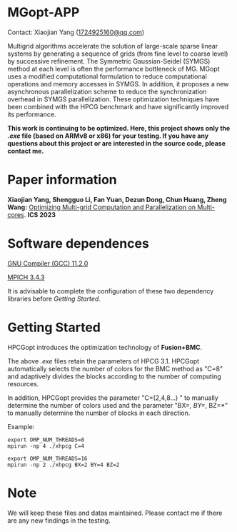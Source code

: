 # MGopt-APP

Contact: Xiaojian Yang (1724925160@qq.com)

Multigrid algorithms accelerate the solution of large-scale sparse linear systems by generating a sequence of grids (from fine level to coarse level) by successive refinement.
The Symmetric Gaussian-Seidel (SYMGS) method at each level is often the performance bottleneck of MG.
MGopt uses a modified computational formulation to reduce computational operations and memory accesses in SYMGS.
In addition, it proposes a new asynchronous parallelization scheme to reduce the synchronization overhead in SYMGS parallelization.
These optimization techniques have been combined with the HPCG benchmark and have significantly improved its performance.


**This work is continuing to be optimized.
Here, this project shows only the *.exe* file (based on ARMv8 or x86) for your testing.
If you have any questions about this project or are interested in the source code, please contact me.**


# Paper information

**Xiaojian Yang, Shengguo Li, Fan Yuan, Dezun Dong, Chun Huang, Zheng Wang:** [Optimizing Multi-grid Computation and Parallelization on
Multi-cores](https://doi.org/10.1145/3577193.3593726). **ICS 2023**


# Software dependences

[GNU Compiler (GCC) 11.2.0](http://ftp.gnu.org/gnu/gcc/gcc-11.2.0/gcc-11.2.0.tar.gz)

[MPICH 3.4.3](https://www.mpich.org/static/downloads/3.4.3/)

It is advisable to complete the configuration of these two dependency libraries before *Getting Started*.

# Getting Started

HPCGopt introduces the optimization technology of **Fusion+BMC**.

The above *.exe* files retain the parameters of HPCG 3.1.
HPCGopt automatically selects the number of colors for the BMC method as "C=8" and adaptively divides the blocks according to the number of computing resources.

In addition, HPCGopt provides the parameter "C=(2,4,8...) " to manually determine the number of colors used and the parameter "BX=*, BY=*, BZ=*" to manually determine the number of blocks in each direction.

Example:
```
export OMP_NUM_THREADS=8
mpirun -np 4 ./xhpcg C=4

export OMP_NUM_THREADS=16
mpirun -np 2 ./xhpcg BX=2 BY=4 BZ=2
```


# Note

We will keep these files and datas maintained. Please contact me if there are any new findings in the testing.
